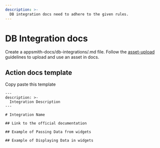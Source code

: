 ```yaml
---
description: >-
  DB integration docs need to adhere to the given rules. 
---
```


# DB Integration docs
Create a appsmith-docs/db-integrations/<integratiom>.md file.
Follow the [asset-upload](./asset-upload.md) guidelines to upload and use an asset in docs.

## Action docs template
Copy paste this template 
```
---
description: >-
  Integration Description
---

# Integration Name

## Link to the official documentation

## Example of Passing Data from widgets

## Example of Displaying Data in widgets
```

